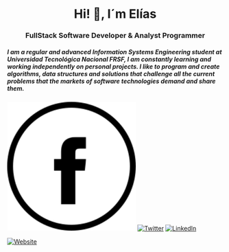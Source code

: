 <h1 align="center">Hi! 👋, I´m Elías</h1>
<h3 align="center">FullStack Software Developer & Analyst Programmer</h3>
<h5 align="left">I am a regular and advanced Information Systems Engineering student at Universidad Tecnológica Nacional FRSF, I am constantly learning and working independently on personal projects. I like to program and create algorithms, data structures and solutions that challenge all the current problems that the markets of software technologies demand and share them.</h5>
 

<a href="https://www.facebook.com/elias.suiva" target="_blank"><img src="https://github.com/eliassuiva/eliassuiva/blob/main/assets/fb.png" alt="Facebook" width="300"></a>
<a href="  " target="_blank"><img src=" " alt="Twitter" width="30"></a>
<a href=" " target="_blank"><img src="  " alt="LinkedIn" width="30"></a>

<a href=" " target="_blank"><img src=" " alt="Website" width="30"></a>
